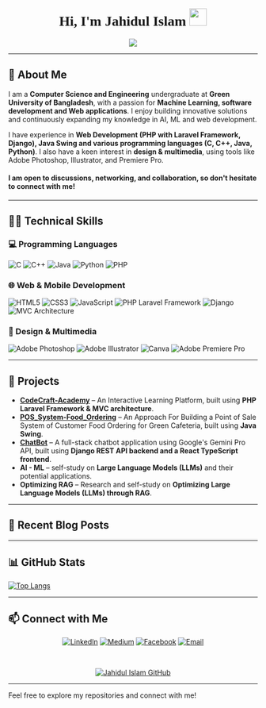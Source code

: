 <!-- ![Header](https://github.com/halfrost/halfrost/blob/master/icons/header_1.png) -->

<h1 align="center" style="font-family:caveat">Hi, I'm Jahidul Islam <img src="https://media.giphy.com/media/hvRJCLFzcasrR4ia7z/giphy.gif" width="35"></h1>

<p align="center">
  <a href="https://github.com/DenverCoder1/readme-typing-svg">
    <img src="https://readme-typing-svg.herokuapp.com?lines=Computer+Science+Undergraduate;Software+Developer;Problem+Solver;AI+Enthusiast;Always+learning+new+things&center=true&width=500&height=50">
  </a>
</p>

---

## 📖 About Me

I am a **Computer Science and Engineering** undergraduate at **Green University of Bangladesh**, with a passion for **Machine Learning, software development and Web applications**. I enjoy building innovative solutions and continuously expanding my knowledge in AI, ML and web development.

I have experience in **Web Development (PHP with Laravel Framework, Django), Java Swing and various programming languages (C, C++, Java, Python)**. I also have a keen interest in **design & multimedia**, using tools like Adobe Photoshop, Illustrator, and Premiere Pro.

#### I am open to discussions, networking, and collaboration, so don't hesitate to connect with me!

---

## 🧑‍💻 Technical Skills

### 💻 Programming Languages
![C](https://img.shields.io/badge/-C-00599C?style=flat&logo=C&logoColor=white)
![C++](https://img.shields.io/badge/-C++-00599C?style=flat&logo=C%2B%2B&logoColor=white)
![Java](https://img.shields.io/badge/-Java-ED8B00?style=flat&logo=Java&logoColor=white)
![Python](https://img.shields.io/badge/-Python-3776AB?style=flat&logo=Python&logoColor=white)
![PHP](https://img.shields.io/badge/-PHP-777BB4?style=flat&logo=PHP&logoColor=white)

### 🌐 Web & Mobile Development
![HTML5](https://img.shields.io/badge/-HTML5-E34F26?style=flat&logo=HTML5&logoColor=white)
![CSS3](https://img.shields.io/badge/-CSS3-1572B6?style=flat&logo=CSS3&logoColor=white)
![JavaScript](https://img.shields.io/badge/-JavaScript-F7DF1E?style=flat&logo=JavaScript&logoColor=black)
![PHP Laravel Framework](https://img.shields.io/badge/-PHP%20Laravel%20Framework-20232A?style=flat&logo=PHP&logoColor=61DAFB)
![Django](https://img.shields.io/badge/-Django-3DDC84?style=flat&logo=Django&logoColor=white)
![MVC Architecture](https://img.shields.io/badge/-MVC-FF6F00?style=flat&logo=MVC&logoColor=white)

### 🎨 Design & Multimedia
![Adobe Photoshop](https://img.shields.io/badge/-Adobe%20Photoshop-001932?style=flat&logo=adobe%20photoshop&logoColor=white)
![Adobe Illustrator](https://img.shields.io/badge/-Adobe%20Illustrator-FF9A00?style=flat&logo=adobe%20illustrator&logoColor=white)
![Canva](https://img.shields.io/badge/-Canva-00C4CC?style=flat&logo=Canva&logoColor=white)
![Adobe Premiere Pro](https://img.shields.io/badge/-Adobe%20Premiere%20Pro-9999FF?style=flat&logo=Adobe%20Premiere%20Pro&logoColor=white)

---

## 📂 Projects
- **[CodeCraft-Academy](https://github.com/jahidulzaid/CodeCraft-Academy)** – An Interactive Learning Platform, built using **PHP Laravel Framework & MVC architecture**.
- **[POS_System-Food_Ordering](https://github.com/jahidulzaid/POS_System-Food_Ordering-Java_Swing)** – An Approach For Building a Point of Sale System of Customer Food Ordering for Green Cafeteria, built using **Java Swing**.
- **[ChatBot](https://github.com/jahidulzaid/ChatBot)** – A full-stack chatbot application using Google's Gemini Pro API, built using **Django REST API backend and a React TypeScript frontend**.
- **AI - ML** – self-study on **Large Language Models (LLMs)** and their potential applications.
- **Optimizing RAG** – Research and self-study on **Optimizing Large Language Models (LLMs) through RAG**.

---

## 📰 Recent Blog Posts
<!-- - []() -->

---

## 📊 GitHub Stats

[![Top Langs](https://github-readme-stats.vercel.app/api/top-langs/?username=jahidulzaid&layout=compact)](https://github.com/jahidulzaid/github-readme-stats)

---

## 📫 Connect with Me

<p align="center">
  <a href="https://www.linkedin.com/in/jahidulzaid/"><img src="https://img.shields.io/badge/LinkedIn-0077B5?style=flat&logo=linkedin&logoColor=white" alt="LinkedIn" /></a>
  <a href="https://medium.com/@jahidulzaid"><img src="https://img.shields.io/badge/Medium-12100E?style=flat&logo=medium&logoColor=white" alt="Medium" /></a>
  <a href="https://www.facebook.com/jahidulzaid"><img src="https://img.shields.io/badge/Facebook-1877F2?style=flat&logo=facebook&logoColor=white" alt="Facebook" /></a>
  <a href="mailto:jahidul.cse.gub@gmail.com"><img src="https://img.shields.io/badge/Email-D14836?style=flat&logo=gmail&logoColor=white" alt="Email" /></a>
</p>


<!-- <p align="center">
[![Facebook](https://img.shields.io/badge/Facebook-%231877F2.svg?logo=Facebook&logoColor=white)](https://facebook.com/jahidulzaid)
[![Instagram](https://img.shields.io/badge/Instagram-%23E4405F.svg?logo=Instagram&logoColor=white)](https://instagram.com/jahidulzaid)
[![LinkedIn](https://img.shields.io/badge/LinkedIn-%230077B5.svg?logo=linkedin&logoColor=white)](https://linkedin.com/in/jahidulzaid)
[![Twitter](https://img.shields.io/badge/Twitter-%231DA1F2.svg?logo=Twitter&logoColor=white)](https://twitter.com/jahidulzaid)
[![YouTube](https://img.shields.io/badge/YouTube-%23FF0000.svg?logo=YouTube&logoColor=white)](https://www.youtube.com/@jahidul_cse)
[![Behance](https://img.shields.io/badge/Behance-1769ff?logo=behance&logoColor=white)](https://behance.net/jahidulzaid)
[![](https://visitcount.itsvg.in/api?id=jahidulzaid&icon=0&color=0)](https://visitcount.itsvg.in)
</p> -->


<br>
<p align="center">
  <a href="https://github.com/jahidulzaid"><img alt="Jahidul Islam GitHub" src="https://img.shields.io/github/followers/jahidulzaid?label=Followers&style=social"></a>
</p>

---

Feel free to explore my repositories and connect with me!
